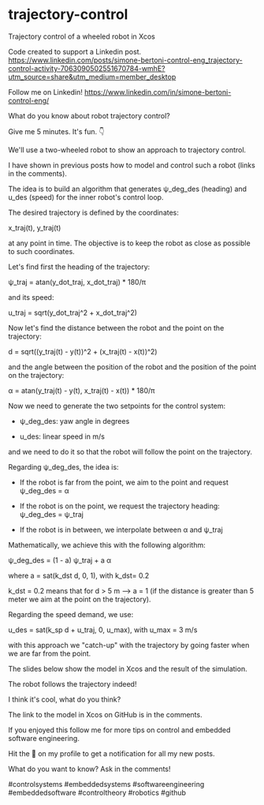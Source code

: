 # trajectory-control
Trajectory control of a wheeled robot in Xcos

Code created to support a Linkedin post. https://www.linkedin.com/posts/simone-bertoni-control-eng_trajectory-control-activity-7063090502551670784-wmhE?utm_source=share&utm_medium=member_desktop

Follow me on Linkedin! https://www.linkedin.com/in/simone-bertoni-control-eng/

What do you know about robot trajectory control?

Give me 5 minutes. It's fun. 👇

We'll use a two-wheeled robot to show an approach to trajectory control.

I have shown in previous posts how to model and control such a robot (links in the comments).

The idea is to build an algorithm that generates ψ_deg_des (heading) and u_des (speed) for the inner robot's control loop.

The desired trajectory is defined by the coordinates:

x_traj(t), y_traj(t)

at any point in time. The objective is to keep the robot as close as possible to such coordinates.

Let's find first the heading of the trajectory:

ψ_traj = atan(y_dot_traj, x_dot_traj) * 180/π

and its speed:

u_traj = sqrt(y_dot_traj^2 + x_dot_traj^2)

Now let's find the distance between the robot and the point on the trajectory:

d = sqrt((y_traj(t) - y(t))^2 + (x_traj(t) - x(t))^2)

and the angle between the position of the robot and the position of the point on the trajectory:

α = atan(y_traj(t) - y(t), x_traj(t) - x(t)) * 180/π

Now we need to generate the two setpoints for the control system:

- ψ_deg_des: yaw angle in degrees

- u_des: linear speed in m/s

and we need to do it so that the robot will follow the point on the trajectory.

Regarding ψ_deg_des, the idea is:

- If the robot is far from the point, we aim to the point and request ψ_deg_des = α

- If the robot is on the point, we request the trajectory heading: ψ_deg_des = ψ_traj

- If the robot is in between, we interpolate between α and ψ_traj

Mathematically, we achieve this with the following algorithm:

ψ_deg_des = (1 - a) ψ_traj + a α

where a = sat(k_dst d, 0, 1), with k_dst= 0.2

k_dst = 0.2 means that for d > 5 m --> a = 1 (if the distance is greater than 5 meter we aim at the point on the trajectory).

Regarding the speed demand, we use:

u_des = sat(k_sp d + u_traj, 0, u_max), with u_max = 3 m/s

with this approach we "catch-up" with the trajectory by going faster when we are far from the point.

The slides below show the model in Xcos and the result of the simulation.

The robot follows the trajectory indeed!

I think it's cool, what do you think?

The link to the model in Xcos on GitHub is in the comments.

If you enjoyed this follow me for more tips on control and embedded software engineering.

Hit the 🔔 on my profile to get a notification for all my new posts.

What do you want to know? Ask in the comments!

#controlsystems #embeddedsystems #softwareengineering #embeddedsoftware #controltheory #robotics #github
